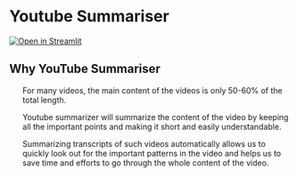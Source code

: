 # Youtube Summariser

[![Open in Streamlit](https://static.streamlit.io/badges/streamlit_badge_black_white.svg)](https://share.streamlit.io/somanyadav/youtube-summariser/main/app.py)

## Why YouTube Summariser

<ul>For many videos, the main content of the videos is only 50-60% of the total length.</ul>

<ul>Youtube summarizer will summarize the content of the video by keeping all the important points and making it short and easily understandable.</ul>

<ul>Summarizing transcripts of such videos automatically allows us to quickly look out for the important patterns in the video and helps us to save time and efforts to go through the whole content of the video.</ul>


